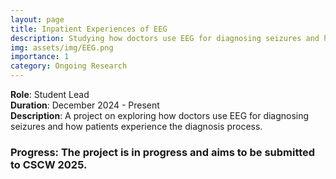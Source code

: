 ```yaml
---
layout: page
title: Inpatient Experiences of EEG
description: Studying how doctors use EEG for diagnosing seizures and how patients experience the diagnosis process.
img: assets/img/EEG.png
importance: 1
category: Ongoing Research
---
```


**Role**: Student Lead  
**Duration**: December 2024 - Present  
**Description**: A project on exploring how doctors use EEG for diagnosing seizures and how patients experience the diagnosis process.

### Progress: The project is in progress and aims to be submitted to CSCW 2025.
